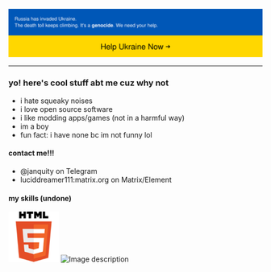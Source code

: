 [![Stand With Ukraine](https://raw.githubusercontent.com/vshymanskyy/StandWithUkraine/main/banner2-direct.svg)](https://stand-with-ukraine.pp.ua)

---

### yo! here's cool stuff abt me cuz why not

- i hate squeaky noises
- i love open source software
- i like modding apps/games (not in a harmful way)
- im a boy
- fun fact: i have none bc im not funny lol

#### contact me!!!

- @janquity on Telegram
- luciddreamer111:matrix.org on Matrix/Element


#### my skills (undone)

<img src="https://raw.githubusercontent.com/github/explore/80688e429a7d4ef2fca1e82350fe8e3517d3494d/topics/html/html.png" alt="Image description" width="100" height="100"> <img src="https://tailwindcss.com/_next/static/media/tailwindcss-mark.79614a5f61617ba49a0891494521226b.svg" alt="Image description" width="100" height="100">


<!-- ixo** is a ✨ _special_ ✨ repository because its `README.md` (this file) appears on your GitHub profile.

Here are some ideas to get you started:

- 🔭 I’m currently working on ...
- 🌱 I’m currently learning ...
- 👯 I’m looking to collaborate on ...
- 🤔 I’m looking for help with ...
- 💬 Ask me about ...
- 📫 How to reach me: ...
- 😄 Pronouns: ...
- ⚡ Fun fact: ...
-->

